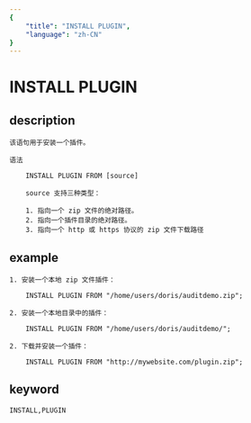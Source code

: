 ```yaml
---
{
    "title": "INSTALL PLUGIN",
    "language": "zh-CN"
}
---
```


<!-- 
Licensed to the Apache Software Foundation (ASF) under one
or more contributor license agreements.  See the NOTICE file
distributed with this work for additional information
regarding copyright ownership.  The ASF licenses this file
to you under the Apache License, Version 2.0 (the
"License"); you may not use this file except in compliance
with the License.  You may obtain a copy of the License at

  http://www.apache.org/licenses/LICENSE-2.0

Unless required by applicable law or agreed to in writing,
software distributed under the License is distributed on an
"AS IS" BASIS, WITHOUT WARRANTIES OR CONDITIONS OF ANY
KIND, either express or implied.  See the License for the
specific language governing permissions and limitations
under the License.
-->

# INSTALL PLUGIN
## description

    该语句用于安装一个插件。

    语法

        INSTALL PLUGIN FROM [source]
        
        source 支持三种类型：
        
        1. 指向一个 zip 文件的绝对路径。
        2. 指向一个插件目录的绝对路径。
        3. 指向一个 http 或 https 协议的 zip 文件下载路径

## example

    1. 安装一个本地 zip 文件插件：

        INSTALL PLUGIN FROM "/home/users/doris/auditdemo.zip";

    2. 安装一个本地目录中的插件：

        INSTALL PLUGIN FROM "/home/users/doris/auditdemo/";

    2. 下载并安装一个插件：

        INSTALL PLUGIN FROM "http://mywebsite.com/plugin.zip";
        
## keyword
    INSTALL,PLUGIN
